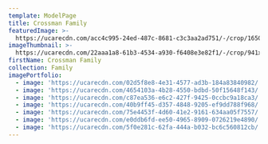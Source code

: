 ```yaml
---
template: ModelPage
title: Crossman Family
featuredImage: >-
  https://ucarecdn.com/acc4c995-24ed-487c-8681-c3c3aa2ad751/-/crop/1650x858/0,0/-/preview/
imageThumbnail: >-
  https://ucarecdn.com/22aaa1a8-61b3-4534-a930-f6408e3e82f1/-/crop/941x1100/306,0/-/preview/
firstName: Crossman Family
collection: Family
imagePortfolio:
  - image: 'https://ucarecdn.com/02d5f8e8-4e31-4577-ad3b-184a83840982/'
  - image: 'https://ucarecdn.com/4654103a-4b28-4550-bdbd-50f15648f143/'
  - image: 'https://ucarecdn.com/c87ea536-e6c2-427f-9425-0ccbc9a18ca3/'
  - image: 'https://ucarecdn.com/40b9ff45-d357-4848-9205-ef9dd788f968/'
  - image: 'https://ucarecdn.com/75e4453f-4d60-41e2-9161-634aa05f7557/'
  - image: 'https://ucarecdn.com/e0ddb6fd-ee50-4965-8909-0726219e4890/'
  - image: 'https://ucarecdn.com/5f0e281c-62fa-444a-b032-bc6c560812cb/'
---
```


